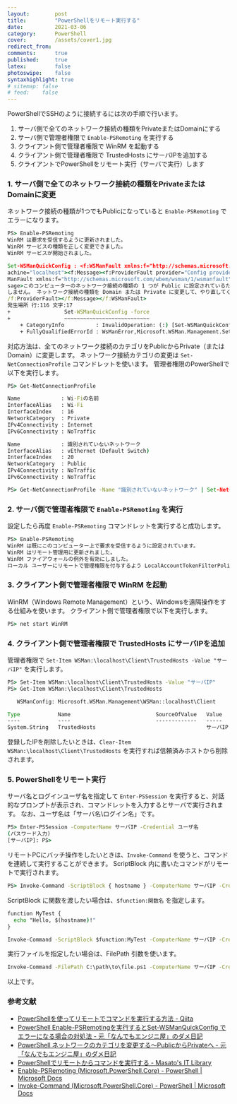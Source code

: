 ```yaml
---
layout:        post
title:         "PowerShellをリモート実行する"
date:          2021-03-06
category:      PowerShell
cover:         /assets/cover1.jpg
redirect_from:
comments:      true
published:     true
latex:         false
photoswipe:    false
syntaxhighlight: true
# sitemap: false
# feed:    false
---
```


PowerShellでSSHのように接続するには次の手順で行います。

1. サーバ側で全てのネットワーク接続の種類をPrivateまたはDomainにする
2. サーバ側で管理者権限で `Enable-PSRemoting` を実行する
3. クライアント側で管理者権限で WinRM を起動する
4. クライアント側で管理者権限で TrustedHosts にサーバIPを追加する
5. クライアントでPowerShellをリモート実行（サーバで実行）します

### 1. サーバ側で全てのネットワーク接続の種類をPrivateまたはDomainに変更

ネットワーク接続の種類が1つでもPublicになっていると `Enable-PSRemoting` でエラーになります。

```cmd
PS> Enable-PSRemoting
WinRM は要求を受信するように更新されました。
WinRM サービスの種類を正しく変更できました。
WinRM サービスが開始されました。

Set-WSManQuickConfig : <f:WSManFault xmlns:f="http://schemas.microsoft.com/wbem/wsman/1/wsmanfault" Code="2150859113" M
achine="localhost"><f:Message><f:ProviderFault provider="Config provider" path="%systemroot%\system32\WsmSvc.dll"><f:WS
ManFault xmlns:f="http://schemas.microsoft.com/wbem/wsman/1/wsmanfault" Code="2150859113" Machine="サーバ名"><f:Mes
sage>このコンピューターのネットワーク接続の種類の 1 つが Public に設定されているため、WinRM ファイアウォール例外は機能
しません。 ネットワーク接続の種類を Domain または Private に変更して、やり直してください。 </f:Message></f:WSManFault><
/f:ProviderFault></f:Message></f:WSManFault>
発生場所 行:116 文字:17
+                 Set-WSManQuickConfig -force
+                 ~~~~~~~~~~~~~~~~~~~~~~~~~~~
    + CategoryInfo          : InvalidOperation: (:) [Set-WSManQuickConfig]、InvalidOperationException
    + FullyQualifiedErrorId : WsManError,Microsoft.WSMan.Management.SetWSManQuickConfigCommand
```

対応方法は、全てのネットワーク接続のカテゴリをPublicからPrivate（またはDomain）に変更します。
ネットワーク接続カテゴリの変更は `Set-NetConnectionProfile` コマンドレットを使います。
管理者権限のPowerShellで以下を実行します。

```cmd
PS> Get-NetConnectionProfile

Name             : Wi-Fiの名前
InterfaceAlias   : Wi-Fi
InterfaceIndex   : 16
NetworkCategory  : Private
IPv4Connectivity : Internet
IPv6Connectivity : NoTraffic

Name             : 識別されていないネットワーク
InterfaceAlias   : vEthernet (Default Switch)
InterfaceIndex   : 20
NetworkCategory  : Public
IPv4Connectivity : NoTraffic
IPv6Connectivity : NoTraffic

PS> Get-NetConnectionProfile -Name "識別されていないネットワーク" | Set-NetConnectionProfile -NetworkCategory private
```

### 2. サーバ側で管理者権限で `Enable-PSRemoting` を実行

設定したら再度 `Enable-PSRemoting` コマンドレットを実行すると成功します。

```cmd
PS> Enable-PSRemoting
WinRM は既にこのコンピューター上で要求を受信するように設定されています。
WinRM はリモート管理用に更新されました。
WinRM ファイアウォールの例外を有効にしました。
ローカル ユーザーにリモートで管理権限を付与するよう LocalAccountTokenFilterPolicy を構成しました。
```

### 3. クライアント側で管理者権限で WinRM を起動

WinRM（Windows Remote Management）という、Windowsを遠隔操作をする仕組みを使います。
クライアント側で管理者権限で以下を実行します。

```cmd
PS> net start WinRM
```

### 4. クライアント側で管理者権限で TrustedHosts にサーバIPを追加

管理者権限で `Set-Item WSMan:\localhost\Client\TrustedHosts -Value "サーバIP"` を実行します。

```cmd
PS> Set-Item WSMan:\localhost\Client\TrustedHosts -Value "サーバIP"
PS> Get-Item WSMan:\localhost\Client\TrustedHosts

   WSManConfig: Microsoft.WSMan.Management\WSMan::localhost\Client

Type            Name                           SourceOfValue   Value
----            ----                           -------------   -----
System.String   TrustedHosts                                   サーバIP
```

登録したIPを削除したいときは、`Clear-Item WSMan:\localhost\Client\TrustedHosts` を実行すれば信頼済みホストから削除されます。


### 5. PowerShellをリモート実行

サーバ名とログインユーザ名を指定して `Enter-PSSession` を実行すると、対話的なプロンプトが表示され、コマンドレットを入力するとサーバで実行されます。
なお、ユーザ名は「サーバ名\ログイン名」です。

```cmd
PS> Enter-PSSession -ComputerName サーバIP -Credential ユーザ名
(パスワード入力)
[サーバIP]: PS>
```

リモートPCにバッチ操作をしたいときは、`Invoke-Command` を使うと、コマンドを連続して実行することができます。
ScriptBlock 内に書いたコマンドがリモートで実行されます。

```cmd
PS> Invoke-Command -ScriptBlock { hostname } -ComputerName サーバIP -Credential ユーザ名
```

ScriptBlock に関数を渡したい場合は、`$function:関数名` を指定します。

```cmd
function MyTest {
  echo "Hello, $(hostname)!"
}

Invoke-Command -ScriptBlock $function:MyTest -ComputerName サーバIP -Credential ユーザ名
```

実行ファイルを指定したい場合は、FilePath 引数を使います。

```cmd
Invoke-Command -FilePath C:\path\to\file.ps1 -ComputerName サーバIP -Credential ユーザ名
```


以上です。



### 参考文献

- [PowerShellを使ってリモートでコマンドを実行する方法 - Qiita](https://qiita.com/awsmgs/items/8ceea2bf2d47486805f1)
- [PowerShell Enable-PSRemotingを実行するとSet-WSManQuickConfig でエラーになる場合の対処法 - 元「なんでもエンジニ屋」のダメ日記](https://nasunoblog.blogspot.com/2015/06/powershell-enable-psremoting-error-occer-public-network.html)
- [PowerShell ネットワークのカテゴリを変更する～PublicからPrivateへ - 元「なんでもエンジニ屋」のダメ日記](https://nasunoblog.blogspot.com/2014/12/powershell-how-to-change-network-category-public-to-private.html)
- [PowerShellでリモートからコマンドを実行する - Masato's IT Library](https://mstn.hateblo.jp/entry/2016/09/13/193124)
- [Enable-PSRemoting (Microsoft.PowerShell.Core) - PowerShell \| Microsoft Docs](https://docs.microsoft.com/ja-jp/powershell/module/Microsoft.PowerShell.Core/Enable-PSRemoting?view=powershell-5.1)
- [Invoke-Command (Microsoft.PowerShell.Core) - PowerShell \| Microsoft Docs](https://docs.microsoft.com/ja-jp/powershell/module/microsoft.powershell.core/invoke-command?view=powershell-5.1)
